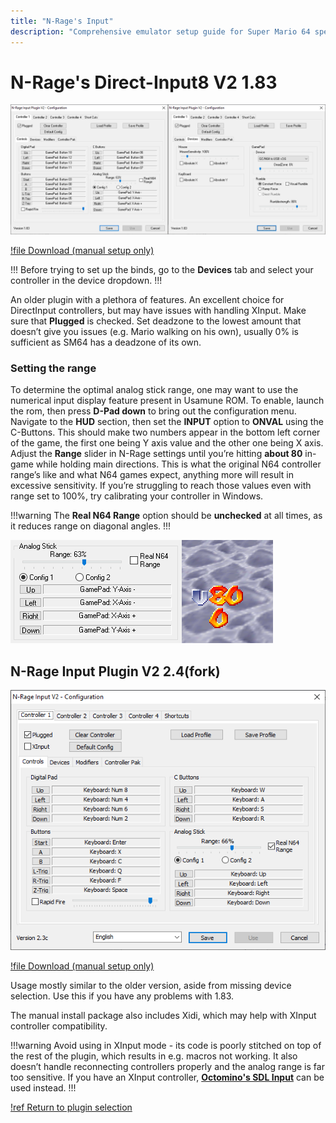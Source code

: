 ```yaml
---
title: "N-Rage's Input"
description: "Comprehensive emulator setup guide for Super Mario 64 speedruns"
---
```


# N-Rage's Direct-Input8 V2 1.83

![](./img/nrage183.png)

[!file Download (manual setup only)](https://www.dropbox.com/s/31fdrxuxjybzzu0/nrplugin2_183.zip?dl=1)

!!!
Before trying to set up the binds, go to the **Devices** tab and select your controller in the device dropdown.
!!!

An older plugin with a plethora of features. An excellent choice for DirectInput controllers, but may have issues with handling XInput. Make sure that **Plugged** is checked. Set deadzone to the lowest amount that doesn’t give you issues (e.g. Mario walking on his own), usually 0% is sufficient as SM64 has a deadzone of its own.

### Setting the range

To determine the optimal analog stick range, one may want to use the numerical input display feature present in Usamune ROM. To enable, launch the rom, then press **D-Pad down** to bring out the configuration menu. Navigate to the **HUD** section, then set the **INPUT** option to **ONVAL** using the C-Buttons. This should make two numbers appear in the bottom left corner of the game, the first one being Y axis value and the other one being X axis. Adjust the **Range** slider in N-Rage settings until you’re hitting **about 80** in-game while holding main directions. This is what the original N64 controller range’s like and what N64 games expect, anything more will result in excessive sensitivity. If you’re struggling to reach those values even with range set to 100%, try calibrating your controller in Windows.

!!!warning
The **Real N64 Range** option should be **unchecked** at all times, as it reduces range on diagonal angles.
!!!

![An example of the range being set correctly](./img/range_correct.png)

## N-Rage Input Plugin V2 2.4(fork)

![](./img/nrage23c.png)

[!file Download (manual setup only)](https://malkierian.com/downloads/NRage-Xinput.zip)

Usage mostly similar to the older version, aside from missing device selection. Use this if you have any problems with 1.83.

The manual install package also includes Xidi, which may help with XInput controller compatibility.

!!!warning
Avoid using in XInput mode - its code is poorly stitched on top of the rest of the plugin, which results in e.g. macros not working. It also doesn’t handle reconnecting controllers properly and the analog range is far too sensitive. If you have an XInput controller, [**Octomino's SDL Input**](octomino.md) can be used instead.
!!!

[!ref Return to plugin selection](plugin_setup.md#plugin-selection)

